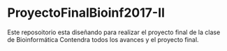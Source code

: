 # ProyectoFinalBioinf2017-II

Este reposoitorio esta diseñando para realizar el proyecto final de la clase de Bioinformática 
Contendra todos los avances y el proyecto final.  
